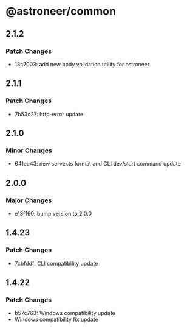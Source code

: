 # @astroneer/common

## 2.1.2

### Patch Changes

- 18c7003: add new body validation utility for astroneer

## 2.1.1

### Patch Changes

- 7b53c27: http-error update

## 2.1.0

### Minor Changes

- 641ec43: new server.ts format and CLI dev/start command update

## 2.0.0

### Major Changes

- e18f160: bump version to 2.0.0

## 1.4.23

### Patch Changes

- 7cbfddf: CLI compatibility update

## 1.4.22

### Patch Changes

- b57c763: Windows compatibility update
- Windows compatibility fix update
